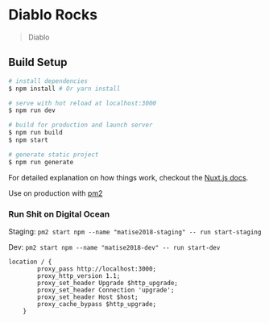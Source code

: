 # Diablo Rocks

> Diablo

## Build Setup

``` bash
# install dependencies
$ npm install # Or yarn install

# serve with hot reload at localhost:3000
$ npm run dev

# build for production and launch server
$ npm run build
$ npm start

# generate static project
$ npm run generate
```

For detailed explanation on how things work, checkout the [Nuxt.js docs](https://github.com/nuxt/nuxt.js).


Use on production with [pm2](http://pm2.keymetrics.io/)

### Run Shit on Digital Ocean
Staging: `pm2 start npm --name "matise2018-staging" -- run start-staging`

Dev: `pm2 start npm --name "matise2018-dev" -- run start-dev`


```
location / {
        proxy_pass http://localhost:3000;
        proxy_http_version 1.1;
        proxy_set_header Upgrade $http_upgrade;
        proxy_set_header Connection 'upgrade';
        proxy_set_header Host $host;
        proxy_cache_bypass $http_upgrade;
    }
```
